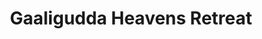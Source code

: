 ---
layout: location
exclusive: Yes
title: Gaaligudda Heavens Retreat
keywords: resort stay
cover_image: "/properties/Gaaligudda Heaven Retreat/1.webp"
images_src: Gaaligudda Heaven Retreat
price: ₹1,999
area: Kudremukh
rating: 5
description: Escape the ordinary at Gaaligudda Heaven Retreat, nestled near the vibrant hills of Kyathanmakki. This serene retreat offers a haven for nature lovers. Wake up to breathtaking sunrises over the untouched landscape. Breathe in crisp mountain air and listen to the melody of birdsong. Explore hidden waterfalls and lush hiking trails, or simply relax on your private balcony with a good book. In the evenings, unwind under a blanket of stars, sharing stories with fellow travelers. Gaaligudda Heaven Retreat – reconnect with nature's beauty and find your peace.
district: Horanadu
total-occupancy: 20
rooms: 4
stay-type: Homestay
accomodation: [
    [2 Standard Room, 8, 4, shop],
    [1 Basic Room, 4, 2, house-door], 
    [1 Dormitory Room, 8, 4, shop]
]
pricing: [
    [BASIC PACKAGE, 1499, Stay | Activities | Breakfast | Hi-tea | Veg Snacks],
    [STANDARD PACKAGE, 2199, Stay | Activities | All Meals | Hi-tea | Veg Snacks],
    [DORMITORY, 1999, Stay | Activities | All Meals | Hi-tea | Veg Snacks],
    [COUPLE PACKAGE, 2499, Stay | Activities | All Meals | Hi-tea | Veg Snacks],
]
ameneties: [
    [ fa-solid fa-plug-circle-plus,Power Backup],
    [ fa-solid fa-snowflake,Refrigerator],
    [ fa-solid fa-wifi,Wi-Fi],
    [ fa-solid fa-shirt,Laundry],
    [ fa-solid fa-square-parking, Parking],
    [ fa-solid fa-tower-observation,Balcony],
    [ fa-solid fa-mug-hot,Kettle],
    [ fa-solid fa-users-line,Conference Room],
    [ fa-solid fa-smoking,Smoking Area],
    [ fa-solid fa-mug-saucer,Cafeteria],
    [ fa-solid fa-shower,Shower],
    [ fa-solid fa-calendar-check,Event Organizing],
    [ fa-solid fa-hot-tub-person,Hot Water]
]
activities: [ 
    [ fa-solid fa-fire,Bonfire & Music],
    [ fa-solid fa-person-drowning,Mud Games], 
    [ fa-solid fa-chess-knight,Chess], 
    [ fa-solid fa-person-walking,Estate Walk], 
    [ fa-solid fa-spoon,Badmiton], 
    [ fa-solid fa-baseball-bat-ball,Cricket], 
    [ fa-solid fa-hockey-puck,Carrom], 
    [ fa-solid fa-volleyball,Vollyball], 
    [ fa-solid fa-person-walking,Nature Walk],
    [ fa-solid fa-person-hiking,Trekking], 
    [ fa-solid fa-dove,Bird Watch], 
    [ fa-solid fa-truck-pickup,Jeep-ride]
]
locations: ["Kyathanmakki Hills Station (3.5km)","Doddannashetti Caves (4km)","Panchamikallu View Point (13km)","Horandu Temple(7km)","Kalasa Temple(15km)","Ambatheertha(14km)","Hanging Bridge(16km)","Soormane Falls(17km)","Samse Tea Estate(21km)","Elaneer Falls(23km)","Kudremukh (34km)"]
breakfast: [item1, item2, item3, item4]
lunch: [item1, item2, item3, item4]
dinner: [item1, item2, item3, item4]
tnc: ["Yes","No","Yes", "Yes", 12:00PM-11:00AM]
---